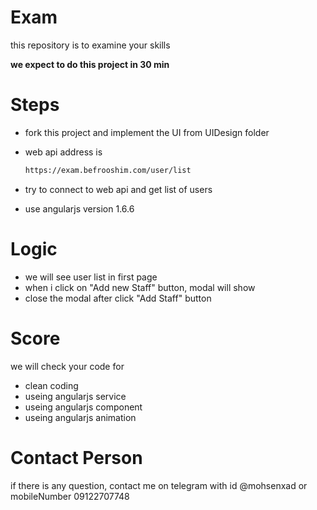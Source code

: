# Exam
this repository is to examine your skills

**we expect to do this project in 30 min**
# Steps
 - fork this project and implement the UI from UIDesign folder
- web api address is
    ```sh
    https://exam.befrooshim.com/user/list
    ```

- try to connect to web api and get list of users
- use angularjs version 1.6.6

# Logic
 - we will see user list in first page
 - when i click on "Add new Staff" button, modal will show
 - close the modal after click "Add Staff" button

# Score
we will check your code for
 - clean coding
 - useing angularjs service
 - useing angularjs component
 - useing angularjs animation

# Contact Person
if there is any question, contact me on telegram with id @mohsenxad or mobileNumber 09122707748
